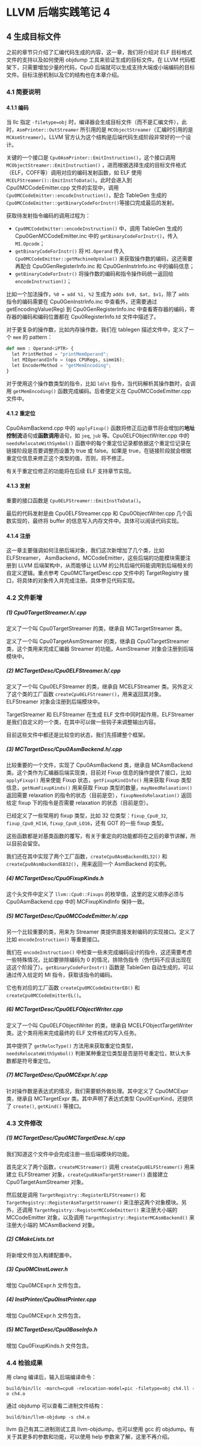 # LLVM 后端实践笔记 4

## 4 生成目标文件

之前的章节只介绍了汇编代码生成的内容，这一章，我们将介绍对 ELF 目标格式文件的支持以及如何使用 objdump 工具来验证生成的目标文件。在 LLVM 代码框架下，只需要增加少量的代码，Cpu0 后端就可以生成支持大端或小端编码的目标文件。目标注册机制以及它的结构也在本章介绍。

### 4.1 简要说明

#### 4.1.1 编码

当 llc 指定 `-filetype=obj` 时，编译器会生成目标文件（而不是汇编文件），此时，`AsmPrinter::OutStreamer` 所引用的是 `MCObjectStreamer`（汇编时引用的是 `MCAsmStreamer`）。LLVM 官方认为这个结构是后端代码生成阶段非常好的一个设计。

关键的一个接口是 `Cpu0AsmPrinter::EmitInstruction()`，这个接口调用 `MCObjectStreamer::EmitInstruction()` ，进而根据选择生成的目标文件格式（ELF，COFF等）调用对应的编码发射函数，如 ELF 使用 `MCELFStreamer()::EmitInstToData()`。此时会进入到 Cpu0MCCodeEmitter.cpp 文件的实现中，调用 `Cpu0MCCodeEmitter::encodeInstruction()`，配合 TableGen 生成的 `Cpu0MCCodeEmitter::getBinaryCodeForInstr()`等接口完成最后的发射。

获取待发射指令编码的调用过程为：

- `Cpu0MCCodeEmitter::encodeInstruction()` 中，调用 TableGen 生成的 Cpu0GenMCCodeEmitter.inc 中的 `getBinaryCodeForInstr()`，传入 `MI.Opcode`；
- `getBinaryCodeForInstr()` 将 `MI.Operand` 传入 `Cpu0MCCodeEmitter::getMachineOpValue()` 来获取操作数的编码，这还需要再配合 Cpu0GenRegisterInfo.inc 和 Cpu0GenInstrInfo.inc 中的编码信息；
- `getBinaryCodeForInstr()` 将操作数的编码和指令操作码统一返回给 `encodeInstruction()`；

比如一个加法操作，`%0 = add %1, %2` 生成为 `adds $v0, $at, $v1`，除了 `adds` 指令的编码需要在 Cpu0GenInstrInfo.inc 中查看外，还需要通过 getEncodingValue(Reg) 到 Cpu0GenRegisterInfo.inc 中查看寄存器的编码，寄存器的编码和编码位置都在 Cpu0RegisterInfo.td 文件中描述了。

对于更复杂的操作数，比如内存操作数，我们在 tablegen 描述文件中，定义了一个 `mem` 的 pattern：

```python
def mem : Operand<iPTR> {
  let PrintMethod = "printMemOperand";
  let MIOperandInfo = (ops CPURegs, simm16);
  let EncoderMethod = "getMemEncoding";
}
```

对于使用这个操作数类型的指令，比如 `ld`/`st` 指令，当代码解析其操作数时，会调用 `getMemEncoding()` 函数完成编码。后者便定义在 Cpu0MCCodeEmitter.cpp 文件中。

#### 4.1.2 重定位

Cpu0AsmBackend.cpp 中的 `applyFixup()` 函数将修正后边章节将会增加的**地址控制流**语句或**函数调用**语句，如 `jeq`, `jub` 等。Cpu0ELFObjectWriter.cpp 中的 `needsRelocateWithSymbol()` 函数中的每个重定位记录都依据这个重定位记录在链接阶段是否要调整而设置为 true 或 false。如果是 true，在链接阶段就会根据重定位信息来修正这个类型的值，否则，将不修正。

有关于重定位修正的功能将在后续 ELF 支持章节实现。

#### 4.1.3 发射

重要的接口函数是 `Cpu0ELFStreamer::EmitInstToData()`。

最后的代码发射是由 Cpu0ELFStreamer.cpp 和 Cpu0ObjectWriter.cpp 几个函数实现的，最终将 buffer 的信息写入内存文件中。具体可以阅读代码实现。

#### 4.1.4 注册

这一章主要强调如何注册后端对象，我们这次新增加了几个类，比如 ELFStreamer， AsmBackend，MCCodeEmitter，这些后端的功能模块需要注册到 LLVM 后端架构中，从而能够让 LLVM 的公共后端代码能调用到后端相关的自定义逻辑。重点参考 Cpu0MCTargetDesc.cpp 文件中的 TargetRegistry 接口，将具体的对象传入并完成注册。具体参见代码实现。

### 4.2 文件新增

##### (1) Cpu0TargetStreamer.h/.cpp

定义了一个叫 Cpu0TargetStreamer 的类，继承自 MCTargetStreamer 类。

定义了一个叫 Cpu0TargetAsmStreamer 的类，继承自 Cpu0TargetStreamer 类，这个类用来完成汇编器 Streamer 的功能。AsmStreamer 对象会注册到后端模块中。

##### (2) MCTargetDesc/Cpu0ELFStreamer.h/.cpp

定义了一个叫 Cpu0ELFStreamer 的类，继承自 MCELFStreamer 类。另外定义了这个类的工厂函数 `createCpu0ELFStreamer()`，用来返回其对象。ELFStreamer 对象会注册到后端模块中。

TargetStreamer 和 ELFStreamer 在生成 ELF 文件中同时起作用，ELFStreamer 是我们自定义的一个类，在其中可以做一些钩子来调整输出内容。

目前这些文件中都还是比较空的状态，我们先搭建整个框架。

##### (3) MCTargetDesc/Cpu0AsmBackend.h/.cpp

比较重要的一个文件，实现了 Cpu0AsmBackend 类，继承自 MCAsmBackend 类。这个类作为汇编器后端实现类，目前对 Fixup 信息的操作提供了接口，比如 `applyFixup()` 用来使能 Fixup 状态，`getFixupKindInfo()` 用来获取 Fixup 类型信息，`getNumFixupKinds()` 用来获取 Fixup 类型的数量，`mayNeedRelaxation()` 返回需要 relaxation 的指令的状态（目前是空），`fixupNeedsRelaxation()` 返回给定 fixup 下的指令是否需要 relaxation 的状态（目前是空）。

已经定义了一些常用的 fixup 类型，比如 32 位类型：`fixup_Cpu0_32`, `fixup_Cpu0_HI16`, `fixup_Cpu0_LO16`，还有 GOT 的一些 fixup 类型。

这些函数都是对基类函数的覆写，有关于重定向的功能都将在之后的章节讲解，所以目前会留空。

我们还在其中实现了两个工厂函数，`createCpu0AsmBackendEL32()` 和 `createCpu0AsmBackendEB32()`，用来返回一个 AsmBackend 的实例。

##### (4) MCTargetDesc/Cpu0FixupKinds.h

这个头文件中定义了 `llvm::Cpu0::Fixups` 的枚举值，这里的定义顺序必须与 Cpu0AsmBackend.cpp 中的 MCFixupKindInfo 保持一致。

##### (5) MCTargetDesc/Cpu0MCCodeEmitter.h/.cpp

另一个比较重要的类，用来为 Streamer 类提供直接发射编码的实现接口。定义了比如 `encodeInstruction()` 等重要接口。

我们在 `encodeInstruction()` 中检查一些未完成编码设计的指令，这还需要考虑一些特殊情况，比如要排除编码为 0 的情况，排除伪指令（伪代码不应该出现在这这个阶段了）。`getBinaryCodeForInstr()` 函数是 TableGen 自动生成的，可以通过传入给定的 MI 指令，获取该指令的编码。

它也有对应的工厂函数 `createCpu0MCCodeEmitterEB()` 和 `createCpu0MCCodeEmitterEL()`。

##### (6) MCTargetDesc/Cpu0ELFObjectWriter.cpp

定义了一个叫 Cpu0ELFObjectWriter 的类，继承自 MCELFObjectTargetWriter 类。这个类将用来完成最终的 ELF 文件格式的写入任务。

其中提供了 `getRelocType()` 方法用来获取重定位类型，`needsRelocateWithSymbol()` 判断某种重定位类型是否是符号重定位，默认大多数都是符号重定位。

##### (7) MCTargetDesc/Cpu0MCExpr.h/.cpp

针对操作数是表达式的情况，我们需要额外做处理。其中定义了 Cpu0MCExpr 类，继承自 MCTargetExpr 类。其中声明了表达式类型 Cpu0ExprKind，还提供了 `create()`, `getKind()` 等接口。

### 4.3 文件修改

##### (1) MCTargetDesc/Cpu0MCTargetDesc.h/.cpp

我们知道这个文件中会完成注册一些后端模块的功能。

首先定义了两个函数，`createMCStreamer()` 调用 `createCpu0ELFStreamer()` 用来建立 ELFStreamer 对象，`createCpu0AsmTargetStreamer()` 直接建立 Cpu0TargetAsmStreamer 对象。

然后就是调用 `TargetRegistry::RegisterELFStreamer()` 和 `TargetRegistry::RegisterAsmTargetStreamer()` 来注册这两个对象模块。另外，还调用 `TargetRegistry::RegisterMCCodeEmitter()` 来注册大小端的 MCCodeEmitter 对象，以及调用 `TargetRegistry::RegisterMCAsmBackend()` 来注册大小端的 MCAsmBackend 对象。

##### (2) CMakeLists.txt

将新增文件加入构建配置中。

##### (3) Cpu0MCInstLower.h

增加 Cpu0MCExpr.h 文件包含。

##### (4) InstPrinter/Cpu0InstPrinter.cpp

增加 Cpu0MCExpr.h 文件包含。

##### (5) MCTargetDesc/Cpu0BaseInfo.h

增加 Cpu0FixupKinds.h 文件包含。

### 4.4 检验成果

用 clang 编译后，输入后端编译命令：

```shell
build/bin/llc -march=cpu0 -relocation-model=pic -filetype=obj ch4.ll -o ch4.o
```

通过 objdump 可以查看二进制文件结构：

```shell
build/bin/llvm-objdump -s ch4.o
```

llvm 自己有其二进制测试工具 llvm-objdump，也可以使用 gcc 的 objdump。有关于其更多的参数和功能，可以使用 help 参数来了解，这里不再介绍。
